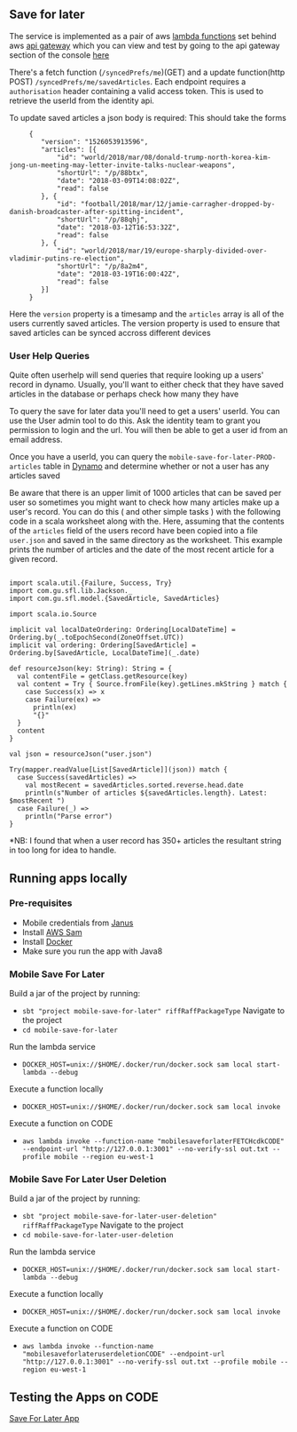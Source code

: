 ## Save for later

The service is implemented as a pair of aws [lambda functions](https://aws.amazon.com/lambda/) set behind aws [api gateway](https://aws.amazon.com/api-gateway) which you can view and test by going to the api gateway section of the console [here](https://eu-west-1.console.aws.amazon.com/apigateway/home?region=eu-west-1#/apis) 

There's a fetch function (`/syncedPrefs/me`)(GET) and a update function(http POST) `/syncedPrefs/me/savedArticles`. Each endpoint requires a `authorisation` header containing a valid access token. This is used to retrieve the userId from the identity api. 

To update saved articles a json body is required: This should take the forms


         {
            "version": "1526053913596",
            "articles": [{
                "id": "world/2018/mar/08/donald-trump-north-korea-kim-jong-un-meeting-may-letter-invite-talks-nuclear-weapons",
                "shortUrl": "/p/88btx",
                "date": "2018-03-09T14:08:02Z",
                "read": false
            }, {
                "id": "football/2018/mar/12/jamie-carragher-dropped-by-danish-broadcaster-after-spitting-incident",
                "shortUrl": "/p/88qhj",
                "date": "2018-03-12T16:53:32Z",
                "read": false
            }, {
                "id": "world/2018/mar/19/europe-sharply-divided-over-vladimir-putins-re-election",
                "shortUrl": "/p/8a2m4",
                "date": "2018-03-19T16:00:42Z",
                "read": false
            }]
         }
         
Here the `version` property is a timesamp and the `articles` array is all of the users currently saved articles. The version property is used to ensure that saved articles can be synced accross different devices

### User Help Queries

Quite often userhelp will send queries that require looking up a users' record in dynamo. Usually, you'll want to either check that they have saved articles in the database or perhaps check how many they have

To query the save for later data you'll need to get a users' userId. You can use the User admin tool to do this. Ask the identity team to grant you permission to login and the url. You will then be able to get a user id from an email address. 

Once you have a userId, you can query the `mobile-save-for-later-PROD-articles` table in [Dynamo](https://eu-west-1.console.aws.amazon.com/dynamodb/home?region=eu-west-1#) and determine whether or not a user has any articles saved

Be aware that there is an upper limit of 1000 articles that can be saved per user so sometimes you might want to check how many articles make up a user's record. You can do this ( and other simple tasks ) with the following code in a scala worksheet along with the. Here, assuming that the contents of the `articles` field of the users record have been copied into a file `user.json` and saved in the same directory as the worksheet. This example prints the number of articles and the date of the most recent article for a given record.

```import java.time.{LocalDateTime, ZoneOffset}

import scala.util.{Failure, Success, Try}
import com.gu.sfl.lib.Jackson._
import com.gu.sfl.model.{SavedArticle, SavedArticles}

import scala.io.Source

implicit val localDateOrdering: Ordering[LocalDateTime] = Ordering.by(_.toEpochSecond(ZoneOffset.UTC))
implicit val ordering: Ordering[SavedArticle] = Ordering.by[SavedArticle, LocalDateTime](_.date)

def resourceJson(key: String): String = {
  val contentFile = getClass.getResource(key)
  val content = Try { Source.fromFile(key).getLines.mkString } match {
    case Success(x) => x
    case Failure(ex) =>
      println(ex)
      "{}"
  }
  content
}

val json = resourceJson("user.json")

Try(mapper.readValue[List[SavedArticle]](json)) match {
  case Success(savedArticles) =>
    val mostRecent = savedArticles.sorted.reverse.head.date
    println(s"Number of articles ${savedArticles.length}. Latest: $mostRecent ")
  case Failure(_) =>
    println("Parse error")
}
````

*NB: I found that when a user record has 350+ articles the resultant string in too long for idea to handle. 

## Running apps locally

### Pre-requisites

- Mobile credentials from [Janus](https://janus.gutools.co.uk/login)
- Install [AWS Sam](https://docs.aws.amazon.com/serverless-application-model/latest/developerguide/install-sam-cli.html)
- Install [Docker](https://docs.docker.com/engine/install/)
- Make sure you run the app with Java8

### Mobile Save For Later

Build a jar of the project by running:
- `sbt "project mobile-save-for-later" riffRaffPackageType`
  Navigate to the project
- `cd mobile-save-for-later`

Run the lambda service
- `DOCKER_HOST=unix://$HOME/.docker/run/docker.sock sam local start-lambda --debug`

Execute a function locally
- `DOCKER_HOST=unix://$HOME/.docker/run/docker.sock sam local invoke`

Execute a function on CODE
- `aws lambda invoke --function-name "mobilesaveforlaterFETCHcdkCODE" --endpoint-url "http://127.0.0.1:3001" --no-verify-ssl out.txt --profile mobile --region eu-west-1`

### Mobile Save For Later User Deletion

Build a jar of the project by running:
- `sbt "project mobile-save-for-later-user-deletion" riffRaffPackageType`
  Navigate to the project
- `cd mobile-save-for-later-user-deletion`

Run the lambda service
- `DOCKER_HOST=unix://$HOME/.docker/run/docker.sock sam local start-lambda --debug`

Execute a function locally
- `DOCKER_HOST=unix://$HOME/.docker/run/docker.sock sam local invoke`

Execute a function on CODE
- `aws lambda invoke --function-name "mobilesaveforlateruserdeletionCODE" --endpoint-url "http://127.0.0.1:3001" --no-verify-ssl out.txt --profile mobile --region eu-west-1`


## Testing the Apps on CODE

[Save For Later App](docs/testing/save-for-later.md)
